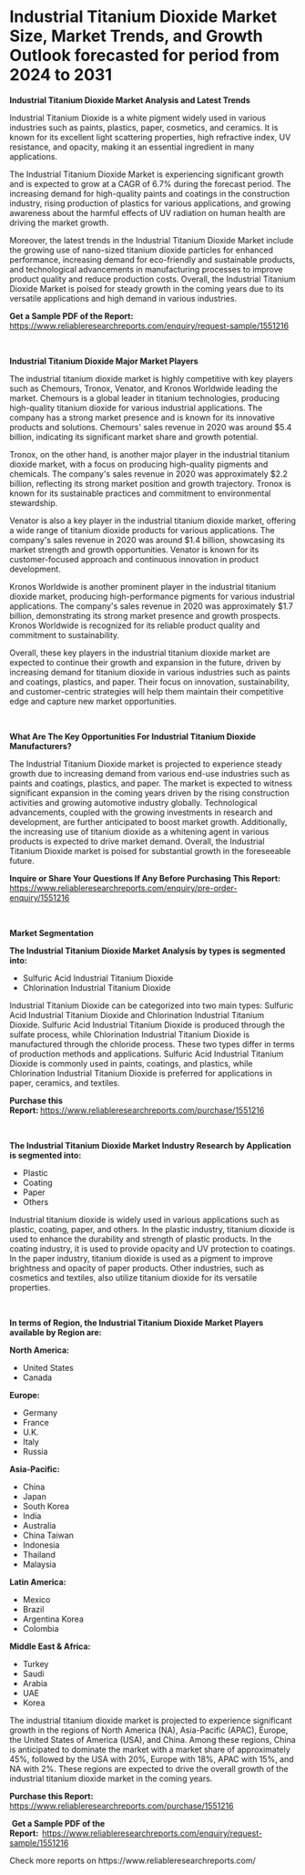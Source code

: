 <p><h1>Industrial Titanium Dioxide Market Size, Market Trends, and Growth Outlook forecasted for period from 2024 to 2031</h1></p><p><strong>Industrial Titanium Dioxide Market Analysis and Latest Trends</strong></p>
<p><p>Industrial Titanium Dioxide is a white pigment widely used in various industries such as paints, plastics, paper, cosmetics, and ceramics. It is known for its excellent light scattering properties, high refractive index, UV resistance, and opacity, making it an essential ingredient in many applications.</p><p>The Industrial Titanium Dioxide Market is experiencing significant growth and is expected to grow at a CAGR of 6.7% during the forecast period. The increasing demand for high-quality paints and coatings in the construction industry, rising production of plastics for various applications, and growing awareness about the harmful effects of UV radiation on human health are driving the market growth.</p><p>Moreover, the latest trends in the Industrial Titanium Dioxide Market include the growing use of nano-sized titanium dioxide particles for enhanced performance, increasing demand for eco-friendly and sustainable products, and technological advancements in manufacturing processes to improve product quality and reduce production costs. Overall, the Industrial Titanium Dioxide Market is poised for steady growth in the coming years due to its versatile applications and high demand in various industries.</p></p>
<p><strong>Get a Sample PDF of the Report:&nbsp;</strong> <a href="https://www.reliableresearchreports.com/enquiry/request-sample/1551216">https://www.reliableresearchreports.com/enquiry/request-sample/1551216</a></p>
<p>&nbsp;</p>
<p><strong>Industrial Titanium Dioxide Major Market Players</strong></p>
<p><p>The industrial titanium dioxide market is highly competitive with key players such as Chemours, Tronox, Venator, and Kronos Worldwide leading the market. Chemours is a global leader in titanium technologies, producing high-quality titanium dioxide for various industrial applications. The company has a strong market presence and is known for its innovative products and solutions. Chemours' sales revenue in 2020 was around $5.4 billion, indicating its significant market share and growth potential.</p><p>Tronox, on the other hand, is another major player in the industrial titanium dioxide market, with a focus on producing high-quality pigments and chemicals. The company's sales revenue in 2020 was approximately $2.2 billion, reflecting its strong market position and growth trajectory. Tronox is known for its sustainable practices and commitment to environmental stewardship.</p><p>Venator is also a key player in the industrial titanium dioxide market, offering a wide range of titanium dioxide products for various applications. The company's sales revenue in 2020 was around $1.4 billion, showcasing its market strength and growth opportunities. Venator is known for its customer-focused approach and continuous innovation in product development.</p><p>Kronos Worldwide is another prominent player in the industrial titanium dioxide market, producing high-performance pigments for various industrial applications. The company's sales revenue in 2020 was approximately $1.7 billion, demonstrating its strong market presence and growth prospects. Kronos Worldwide is recognized for its reliable product quality and commitment to sustainability.</p><p>Overall, these key players in the industrial titanium dioxide market are expected to continue their growth and expansion in the future, driven by increasing demand for titanium dioxide in various industries such as paints and coatings, plastics, and paper. Their focus on innovation, sustainability, and customer-centric strategies will help them maintain their competitive edge and capture new market opportunities.</p></p>
<p>&nbsp;</p>
<p><strong>What Are The Key Opportunities For Industrial Titanium Dioxide Manufacturers?</strong></p>
<p><p>The Industrial Titanium Dioxide market is projected to experience steady growth due to increasing demand from various end-use industries such as paints and coatings, plastics, and paper. The market is expected to witness significant expansion in the coming years driven by the rising construction activities and growing automotive industry globally. Technological advancements, coupled with the growing investments in research and development, are further anticipated to boost market growth. Additionally, the increasing use of titanium dioxide as a whitening agent in various products is expected to drive market demand. Overall, the Industrial Titanium Dioxide market is poised for substantial growth in the foreseeable future.</p></p>
<p><strong>Inquire or Share Your Questions If Any Before Purchasing This Report:</strong> <a href="https://www.reliableresearchreports.com/enquiry/pre-order-enquiry/1551216">https://www.reliableresearchreports.com/enquiry/pre-order-enquiry/1551216</a></p>
<p>&nbsp;</p>
<p><strong>Market Segmentation</strong></p>
<p><strong>The Industrial Titanium Dioxide Market Analysis by types is segmented into:</strong></p>
<p><ul><li>Sulfuric Acid Industrial Titanium Dioxide</li><li>Chlorination Industrial Titanium Dioxide</li></ul></p>
<p><p>Industrial Titanium Dioxide can be categorized into two main types: Sulfuric Acid Industrial Titanium Dioxide and Chlorination Industrial Titanium Dioxide. Sulfuric Acid Industrial Titanium Dioxide is produced through the sulfate process, while Chlorination Industrial Titanium Dioxide is manufactured through the chloride process. These two types differ in terms of production methods and applications. Sulfuric Acid Industrial Titanium Dioxide is commonly used in paints, coatings, and plastics, while Chlorination Industrial Titanium Dioxide is preferred for applications in paper, ceramics, and textiles.</p></p>
<p><strong>Purchase this Report:&nbsp;</strong><a href="https://www.reliableresearchreports.com/purchase/1551216">https://www.reliableresearchreports.com/purchase/1551216</a></p>
<p>&nbsp;</p>
<p><strong>The Industrial Titanium Dioxide Market Industry Research by Application is segmented into:</strong></p>
<p><ul><li>Plastic</li><li>Coating</li><li>Paper</li><li>Others</li></ul></p>
<p><p>Industrial titanium dioxide is widely used in various applications such as plastic, coating, paper, and others. In the plastic industry, titanium dioxide is used to enhance the durability and strength of plastic products. In the coating industry, it is used to provide opacity and UV protection to coatings. In the paper industry, titanium dioxide is used as a pigment to improve brightness and opacity of paper products. Other industries, such as cosmetics and textiles, also utilize titanium dioxide for its versatile properties.</p></p>
<p>&nbsp;</p>
<p><strong>In terms of Region, the Industrial Titanium Dioxide Market Players available by Region are:</strong></p>
<p>
    <p> <strong> North America: </strong>
        <ul>
            <li>United States</li>
            <li>Canada</li>
        </ul>
        </p> 
    <p> <strong> Europe: </strong>
        <ul>
            <li>Germany</li>
            <li>France</li>
            <li>U.K.</li>
            <li>Italy</li>
            <li>Russia</li>
        </ul>
        </p> 
    <p> <strong> Asia-Pacific: </strong>
        <ul>
            <li>China</li>
            <li>Japan</li>
            <li>South Korea</li>
            <li>India</li>
            <li>Australia</li>
            <li>China Taiwan</li>
            <li>Indonesia</li>
            <li>Thailand</li>
            <li>Malaysia</li>
        </ul>
        </p> 
    <p> <strong> Latin America: </strong>
        <ul>
            <li>Mexico</li>
            <li>Brazil</li>
            <li>Argentina Korea</li>
            <li>Colombia</li>
        </ul>
        </p> 
    <p> <strong> Middle East & Africa: </strong>
        <ul>
            <li>Turkey</li>
            <li>Saudi</li>
            <li>Arabia</li>
            <li>UAE</li>
            <li>Korea</li>
        </ul>
    </p>
    </p>
<p><p>The industrial titanium dioxide market is projected to experience significant growth in the regions of North America (NA), Asia-Pacific (APAC), Europe, the United States of America (USA), and China. Among these regions, China is anticipated to dominate the market with a market share of approximately 45%, followed by the USA with 20%, Europe with 18%, APAC with 15%, and NA with 2%. These regions are expected to drive the overall growth of the industrial titanium dioxide market in the coming years.</p></p>
<p><strong>Purchase this Report: </strong><a href="https://www.reliableresearchreports.com/purchase/1551216">https://www.reliableresearchreports.com/purchase/1551216</a></p>
<p>&nbsp;<strong>Get a Sample PDF of the Report:&nbsp;&nbsp;</strong><a href="https://www.reliableresearchreports.com/enquiry/request-sample/1551216">https://www.reliableresearchreports.com/enquiry/request-sample/1551216</a></p>
<p><strong></strong></p>
<p>Check more reports on https://www.reliableresearchreports.com/</p>